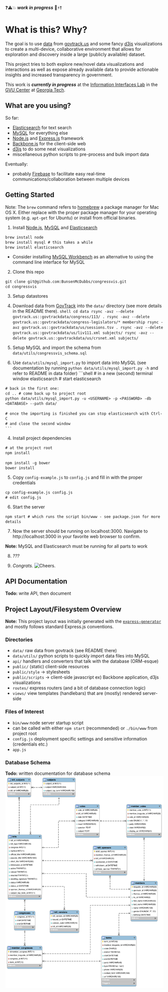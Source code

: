 :question::warning::boom: ***work in progress*** :construction::zap::exclamation:

# What is this? Why?

The goal is to use [data](https://www.govtrack.us/developers/data) from
[govtrack.us](https://www.govtrack.us/) and some fancy [d3js](http://d3js.org/)
visualizations to create a multi-device, collaborative environment that allows
for exploration and discovery inside a large (publicly available) dataset.

This project tries to both explore new/novel data visualizations and
interactions as well as expose already available data to provide actionable
insights and increased transparency in government.

This work is ***currently in progress*** at the
[Information Interfaces Lab](http://www.cc.gatech.edu/gvu/ii/) in the
[GVU Center](http://www.gvu.gatech.edu/) at
[Georgia Tech](http://www.gatech.edu/).

## What are you using?

So far:
  - [Elasticsearch](https://www.elastic.co/products/elasticsearch) for text search
  - [MySQL](https://www.mysql.com/) for everything else
  - [Node.js](https://nodejs.org/en/) and
      [Express.js](http://expressjs.com/en/index.html) framework
  - [Backbone.js](http://backbonejs.org/) for the client-side web
  - [d3js](http://d3js.org/) to do some neat visualizations
  - miscellaneous python scripts to pre-process and bulk import data

Eventually:
 - probably [Firebase](https://www.firebase.com/) to facilitate easy real-time
 communications/collaboration between multiple devices

## Getting Started
Note: The `brew` command refers to [homebrew](http://brew.sh/) a package manager
for Mac OS X. Either replace with the proper package manager for your operating
system (e.g. `apt-get` for Ubuntu) or install from official binaries.

1. Install [Node.js](https://nodejs.org/en/), [MySQL](https://www.mysql.com/)
  and [Elasticsearch](https://www.elastic.co/products/elasticsearch)
  ```shell
  brew install node
  brew install mysql # this takes a while
  brew install elasticsearch
  ```
  - Consider installing
    [MySQL Workbench](https://www.mysql.com/products/workbench/) as an
    alternative to using the command line interface for MySQL

2. Clone this repo
  ```shell
  git clone git@github.com:BunsenMcDubbs/congressvis.git
  cd congressvis
  ```

3. Setup datastores

  1. Download data from [GovTrack](https://www.govtrack.us/developers/data) into
    the `data/` directory (see more details in the README there).
    ```shell
    cd data
    rsync -avz --delete govtrack.us::govtrackdata/congress/113/ .
    rsync -avz --delete govtrack.us::govtrackdata/congress-legislators/* membership
    rsync -avz govtrack.us::govtrackdata/us/sessions.tsv .
    rsync -avz --delete govtrack.us::govtrackdata/us/liv111.xml subjects/
    rsync -avz --delete govtrack.us::govtrackdata/us/crsnet.xml subjects/
    ```

  2. Setup MySQL and import the schema from `data/utils/congressvis_schema.sql`

  3. Use `data/utils/mysql_import.py` to import data into MySQL (see documentation by
    running `python data/utils/mysql_import.py -h` and refer to README in data folder)
    ```shell
    # in a new (second) terminal window
    elasticsearch # start elasticsearch

    # back in the first one:
    cd .. # come back up to project root
    python data/utils/mysql_import.py -u <USERNAME> -p <PASSWORD> -db <DATABASE> --path data/

    # once the importing is finished you can stop elasticsearch with Ctrl-C
    # and close the second window
    ```

4. Install project dependencies
  ```shell
  # at the project root
  npm install

  npm install -g bower
  bower install
  ```
5. Copy `config-example.js` to `config.js` and fill in with the proper credentials
  ```shell
  cp config-example.js config.js
  # edit config.js
  ```

6. Start the server
  ```shell
  npm start # which runs the script bin/www - see package.json for more details
  ```

7. Now the server should be running on localhost:3000. Navigate to
  http://localhost:3000 in your favorite web browser to confirm.

  **Note:** MySQL and Elasticsearch must be running for all parts to work

8. *???*

9. *Congrats.* ![Cheers.](http://pixel.nymag.com/imgs/daily/vulture/2015/gifs/leo-toast-9.w529.h352.gif)

## API Documentation

**Todo:** write API, then document

## Project Layout/Filesystem Overview

**Note:** This project layout was initially generated with the
[`express-generator`](http://expressjs.com/en/starter/generator.html)
and mostly follows standard Express.js conventions.

### Directories

 - `data/` raw data from govtrack (see README there)
  - `data/utils/` python scripts to quickly import data files into MySQL
 - `api/` handlers and converters that talk with the database (ORM-esque)
 - `public/` (static) client-side resources
  - `public/style` -> stylesheets
  - `public/scripts` -> client-side javascript ex) Backbone application,
  d3js visualizations
 - `routes/` express routers (and a bit of database connection logic)
 - `views/` view templates (handlebars) that are (mostly) rendered server-side

### Files of Interest
 - `bin/www` node server startup script
  - can be called with either `npm start` (recommended) or `./bin/www` from
  project root
 - `config.js` deployment specific settings and sensitive information
 (credentials etc.)
 - `app.js`

### Database Schema

**Todo:** written documentation for database schema
![mysql database diagram](data/utils/schema_diagram.png)
